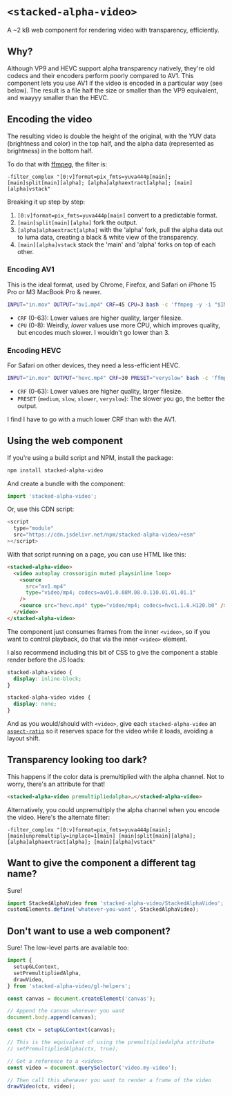 # `<stacked-alpha-video>`

A ~2 kB web component for rendering video with transparency, efficiently.

## Why?

Although VP9 and HEVC support alpha transparency natively, they're old codecs and their encoders perform poorly compared to AV1. This component lets you use AV1 if the video is encoded in a particular way (see below). The result is a file half the size or smaller than the VP9 equivalent, and waayyy smaller than the HEVC.

## Encoding the video

The resulting video is double the height of the original, with the YUV data (brightness and color) in the top half, and the alpha data (represented as brightness) in the bottom half.

To do that with [ffmpeg](https://ffmpeg.org/), the filter is:

```
-filter_complex "[0:v]format=pix_fmts=yuva444p[main]; [main]split[main][alpha]; [alpha]alphaextract[alpha]; [main][alpha]vstack"
```

Breaking it up step by step:

1. `[0:v]format=pix_fmts=yuva444p[main]` convert to a predictable format.
2. `[main]split[main][alpha]` fork the output.
3. `[alpha]alphaextract[alpha]` with the 'alpha' fork, pull the alpha data out to luma data, creating a black & white view of the transparency.
4. `[main][alpha]vstack` stack the 'main' and 'alpha' forks on top of each other.

### Encoding AV1

This is the ideal format, used by Chrome, Firefox, and Safari on iPhone 15 Pro or M3 MacBook Pro & newer.

```sh
INPUT="in.mov" OUTPUT="av1.mp4" CRF=45 CPU=3 bash -c 'ffmpeg -y -i "$INPUT" -filter_complex "[0:v]format=pix_fmts=yuva444p[main]; [main]split[main][alpha]; [alpha]alphaextract[alpha]; [main][alpha]vstack" -pix_fmt yuv420p -an -c:v libaom-av1 -cpu-used "$CPU" -crf "$CRF" -pass 1 -f null /dev/null && ffmpeg -y -i "$INPUT" -filter_complex "[0:v]format=pix_fmts=yuva444p[main]; [main]split[main][alpha]; [alpha]alphaextract[alpha]; [main][alpha]vstack" -pix_fmt yuv420p -an -c:v libaom-av1 -cpu-used "$CPU" -crf "$CRF" -pass 2 -movflags +faststart "$OUTPUT"'
```

- `CRF` (0-63): Lower values are higher quality, larger filesize.
- `CPU` (0-8): Weirdly, _lower_ values use more CPU, which improves quality, but encodes much slower. I wouldn't go lower than 3.

### Encoding HEVC

For Safari on other devices, they need a less-efficient HEVC.

```sh
INPUT="in.mov" OUTPUT="hevc.mp4" CRF=30 PRESET="veryslow" bash -c 'ffmpeg -y -i "$INPUT" -filter_complex "[0:v]format=pix_fmts=yuva444p[main]; [main]split[main][alpha]; [alpha]alphaextract[alpha]; [main][alpha]vstack" -pix_fmt yuv420p -an -c:v libx265 -preset "$PRESET" -crf "$CRF" -tag:v hvc1 -movflags +faststart "$OUTPUT"'
```

- `CRF` (0-63): Lower values are higher quality, larger filesize.
- `PRESET` (`medium`, `slow`, `slower`, `veryslow`): The slower you go, the better the output.

I find I have to go with a much lower CRF than with the AV1.

## Using the web component

If you're using a build script and NPM, install the package:

```sh
npm install stacked-alpha-video
```

And create a bundle with the component:

```js
import 'stacked-alpha-video';
```

Or, use this CDN script:

```js
<script
  type="module"
  src="https://cdn.jsdelivr.net/npm/stacked-alpha-video/+esm"
></script>
```

With that script running on a page, you can use HTML like this:

```html
<stacked-alpha-video>
  <video autoplay crossorigin muted playsinline loop>
    <source
      src="av1.mp4"
      type="video/mp4; codecs=av01.0.08M.08.0.110.01.01.01.1"
    />
    <source src="hevc.mp4" type="video/mp4; codecs=hvc1.1.6.H120.b0" />
  </video>
</stacked-alpha-video>
```

The component just consumes frames from the inner `<video>`, so if you want to control playback, do that via the inner `<video>` element.

I also recommend including this bit of CSS to give the component a stable render before the JS loads:

```css
stacked-alpha-video {
  display: inline-block;
}

stacked-alpha-video video {
  display: none;
}
```

And as you would/should with `<video>`, give each `stacked-alpha-video` an [`aspect-ratio`](https://developer.mozilla.org/en-US/docs/Web/CSS/aspect-ratio) so it reserves space for the video while it loads, avoiding a layout shift.

## Transparency looking too dark?

This happens if the color data is premultiplied with the alpha channel. Not to worry, there's an attribute for that!

```html
<stacked-alpha-video premultipliedalpha>…</stacked-alpha-video>
```

Alternatively, you could unpremultiply the alpha channel when you encode the video. Here's the alternate filter:

```
-filter_complex "[0:v]format=pix_fmts=yuva444p[main]; [main]unpremultiply=inplace=1[main] [main]split[main][alpha]; [alpha]alphaextract[alpha]; [main][alpha]vstack"
```

## Want to give the component a different tag name?

Sure!

```js
import StackedAlphaVideo from 'stacked-alpha-video/StackedAlphaVideo';
customElements.define('whatever-you-want', StackedAlphaVideo);
```

## Don't want to use a web component?

Sure! The low-level parts are available too:

```js
import {
  setupGLContext,
  setPremultipliedAlpha,
  drawVideo,
} from 'stacked-alpha-video/gl-helpers';

const canvas = document.createElement('canvas');

// Append the canvas wherever you want
document.body.append(canvas);

const ctx = setupGLContext(canvas);

// This is the equivalent of using the premultipliedalpha attribute
// setPremultipliedAlpha(ctx, true);

// Get a reference to a <video>
const video = document.querySelector('video.my-video');

// Then call this whenever you want to render a frame of the video
drawVideo(ctx, video);
```
